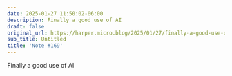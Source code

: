 ```yaml
---
date: 2025-01-27 11:50:02-06:00
description: Finally a good use of AI
draft: false
original_url: https://harper.micro.blog/2025/01/27/finally-a-good-use-of.html
sub_title: Untitled
title: 'Note #169'
---
```


Finally a good use of AI